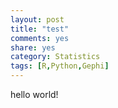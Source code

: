 ```yaml
---
layout: post
title: "test"
comments: yes
share: yes
category: Statistics
tags: [R,Python,Gephi]
---
```


hello world!
